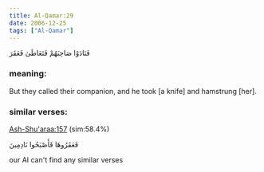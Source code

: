 ```yaml
---
title: Al-Qamar:29
date: 2006-12-25
tags: ["Al-Qamar"]
---
```

فَنَادَوْا صَاحِبَهُمْ فَتَعَاطَىٰ فَعَقَرَ
### meaning: 
But they called their companion, and he took [a knife] and hamstrung [her].
### similar verses: 

[Ash-Shu'araa:157](/26/157) (sim:58.4%)

فَعَقَرُوهَا فَأَصْبَحُوا نَادِمِينَ

our AI can't find any similar verses



